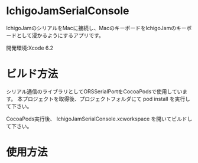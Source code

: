 # IchigoJamSerialConsole

IchigoJamのシリアルをMacに接続し、MacのキーボードをIchigoJamのキーボードとして浸かるようにするアプリです。

開発環境:Xcode 6.2

# ビルド方法

シリアル通信のライブラリとしてORSSerialPortをCocoaPodsで使用しています。
本プロジェクトを取得後、プロジェクトフォルダにて
pod install
を実行して下さい。

CocoaPods実行後、 IchigoJamSerialConsole.xcworkspace を開いてビルドして下さい。

# 使用方法


